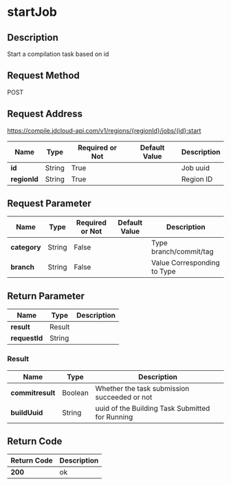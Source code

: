 # startJob


## Description
Start a compilation task based on id

## Request Method
POST

## Request Address
https://compile.jdcloud-api.com/v1/regions/{regionId}/jobs/{id}:start

|Name|Type|Required or Not|Default Value|Description|
|---|---|---|---|---|
|**id**|String|True| |Job uuid|
|**regionId**|String|True| |Region ID|

## Request Parameter
|Name|Type|Required or Not|Default Value|Description|
|---|---|---|---|---|
|**category**|String|False| |Type branch/commit/tag|
|**branch**|String|False| |Value Corresponding to Type|


## Return Parameter
|Name|Type|Description|
|---|---|---|
|**result**|Result| |
|**requestId**|String| |

### Result
|Name|Type|Description|
|---|---|---|
|**commitresult**|Boolean|Whether the task submission succeeded or not|
|**buildUuid**|String|uuid of the Building Task Submitted for Running|

## Return Code
|Return Code|Description|
|---|---|
|**200**|ok|
